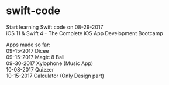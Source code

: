 # swift-code
Start learning Swift code on 08-29-2017                                                                                                   
iOS 11 & Swift 4 - The Complete iOS App Development Bootcamp

Apps made so far:                                                                       
09-15-2017  Dicee                                                                       
09-15-2017  Magic 8 Ball                                                                       
09-30-2017  Xylophone (Music App)                                                                       
10-08-2017  Quizzer                                                                       
10-15-2017  Calculator (Only Design part)                                                                       

